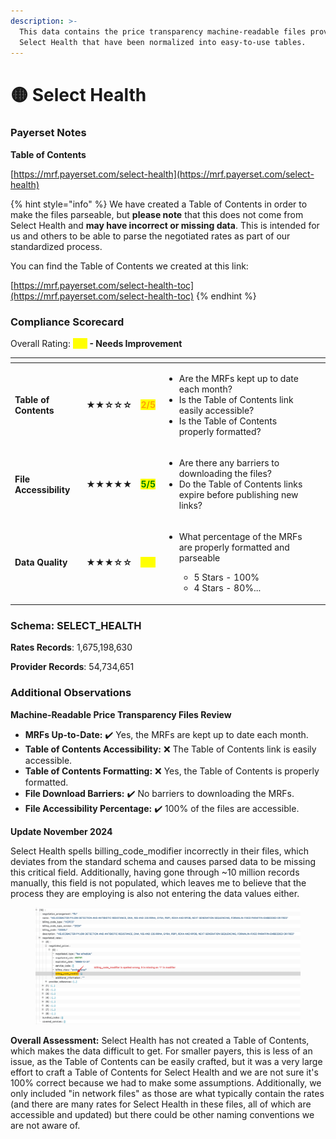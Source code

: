```yaml
---
description: >-
  This data contains the price transparency machine-readable files provided by
  Select Health that have been normalized into easy-to-use tables.
---
```


# 🟡 Select Health

### Payerset Notes

**Table of Contents**

[https://mrf.payerset.com/select-health](https://mrf.payerset.com/select-health)

{% hint style="info" %}
We have created a Table of Contents in order to make the files parseable, but **please note** that this does not come from Select Health and **may have incorrect or missing data**. This is intended for us and others to be able to parse the negotiated rates as part of our standardized process.

You can find the Table of Contents we created at this link:

[https://mrf.payerset.com/select-health-toc](https://mrf.payerset.com/select-health-toc)
{% endhint %}

### Compliance Scorecard

Overall Rating: <mark style="color:yellow;">**3/5**</mark>**&#x20;- Needs Improvement**

<table data-view="cards"><thead><tr><th></th><th></th><th></th><th></th><th data-hidden data-card-cover data-type="files"></th></tr></thead><tbody><tr><td><strong>Table of Contents</strong></td><td><strong>★★☆☆☆</strong></td><td><mark style="color:orange;"><strong>2/5</strong></mark></td><td><ul><li>Are the MRFs kept up to date each month? </li><li>Is the Table of Contents link easily accessible?</li><li>Is the Table of Contents properly formatted?</li></ul></td><td></td></tr><tr><td><strong>File Accessibility</strong></td><td><strong>★★★★★</strong></td><td><mark style="color:green;"><strong>5/5</strong></mark></td><td><ul><li>Are there any barriers to downloading the files?</li><li>Do the Table of Contents links expire before publishing new links?</li></ul></td><td></td></tr><tr><td><strong>Data Quality</strong></td><td><strong>★★★☆☆</strong></td><td><mark style="color:yellow;"><strong>3/5</strong></mark></td><td><ul><li><p>What percentage of the MRFs are properly formatted and parseable</p><ul><li>5 Stars - 100%</li><li>4 Stars - 80%...</li></ul></li></ul></td><td></td></tr></tbody></table>

### Schema: SELECT\_HEALTH

**Rates Records**: 1,675,198,630

**Provider Records**: 54,734,651

### Additional Observations

**Machine-Readable Price Transparency Files Review**

* **MRFs Up-to-Date:** ✔️ Yes, the MRFs are kept up to date each month.
* **Table of Contents Accessibility:** ❌ The Table of Contents link is easily accessible.
* **Table of Contents Formatting:** ❌ Yes, the Table of Contents is properly formatted.
* **File Download Barriers:** ✔️ No barriers to downloading the MRFs.
* **File Accessibility Percentage:** ✔️ 100% of the files are accessible.

**Update November 2024**

Select Health spells billing\_code\_modifier incorrectly in their files, which deviates from the standard schema and causes parsed data to be missing this critical field. Additionally, having gone through \~10 million records manually, this field is not populated, which leaves me to believe that the process they are employing is also not entering the data values either.

<figure><img src="../.gitbook/assets/CleanShot 2024-10-31 at 14.17.34@2x.png" alt=""><figcaption></figcaption></figure>

**Overall Assessment:** Select Health has not created a Table of Contents, which makes the data difficult to get. For smaller payers, this is less of an issue, as the Table of Contents can be easily crafted, but it was a very large effort to craft a Table of Contents for Select Health and we are not sure it's 100% correct because we had to make some assumptions. Additionally, we only included "in network files" as those are what typically contain the rates (and there are many rates for Select Health in these files, all of which are accessible and updated) but there could be other naming conventions we are not aware of.
